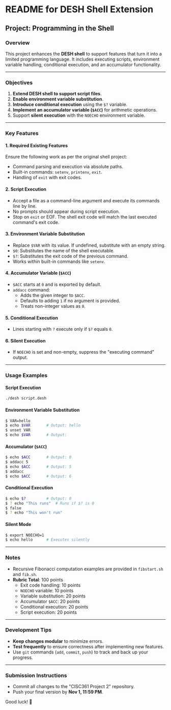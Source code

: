 # README for DESH Shell Extension

## Project: Programming in the Shell

### Overview
This project enhances the **DESH shell** to support features that turn it into a limited programming language. It includes executing scripts, environment variable handling, conditional execution, and an accumulator functionality.

---

### Objectives
1. **Extend DESH shell to support script files**.
2. **Enable environment variable substitution**.
3. **Introduce conditional execution** using the `$?` variable.
4. **Implement an accumulator variable (`$ACC`)** for arithmetic operations.
5. Support **silent execution** with the `NOECHO` environment variable.

---

### Key Features

#### 1. **Required Existing Features**  
Ensure the following work as per the original shell project:
- Command parsing and execution via absolute paths.
- Built-in commands: `setenv`, `printenv`, `exit`.
- Handling of `exit` with exit codes.

#### 2. **Script Execution**  
- Accept a file as a command-line argument and execute its commands line by line.
- No prompts should appear during script execution.
- Stop on `exit` or EOF. The shell exit code will match the last executed command's exit code.

#### 3. **Environment Variable Substitution**  
- Replace `$VAR` with its value. If undefined, substitute with an empty string.
- `$0`: Substitutes the name of the shell executable.
- `$?`: Substitutes the exit code of the previous command.
- Works within built-in commands like `setenv`.

#### 4. **Accumulator Variable (`$ACC`)**  
- `$ACC` starts at `0` and is exported by default.
- `addacc` command:
  - Adds the given integer to `$ACC`.
  - Defaults to adding `1` if no argument is provided.
  - Treats non-integer values as `0`.

#### 5. **Conditional Execution**  
- Lines starting with `?` execute only if `$?` equals `0`.

#### 6. **Silent Execution**  
- If `NOECHO` is set and non-empty, suppress the "executing command" output.

---

### Usage Examples

#### **Script Execution**  
```bash
./desh script.desh
```

#### **Environment Variable Substitution**  
```bash
$ VAR=hello
$ echo $VAR       # Output: hello
$ unset VAR
$ echo $VAR       # Output: 
```

#### **Accumulator (`$ACC`)**  
```bash
$ echo $ACC       # Output: 0
$ addacc 5
$ echo $ACC       # Output: 5
$ addacc
$ echo $ACC       # Output: 6
```

#### **Conditional Execution**  
```bash
$ echo $?         # Output: 0
$ ? echo "This runs"  # Runs if $? is 0
$ false
$ ? echo "This won't run"
```

#### **Silent Mode**  
```bash
$ export NOECHO=1
$ echo hello      # Executes silently
```

---

### Notes
- Recursive Fibonacci computation examples are provided in `fibstart.sh` and `fib.sh`.
- **Rubric Total**: 100 points  
  - Exit code handling: 10 points  
  - `NOECHO` variable: 10 points  
  - Variable substitution: 20 points  
  - Accumulator `$ACC`: 20 points  
  - Conditional execution: 20 points  
  - Script execution: 20 points  

---

### Development Tips
- **Keep changes modular** to minimize errors.
- **Test frequently** to ensure correctness after implementing new features.
- Use `git` commands (`add`, `commit`, `push`) to track and back up your progress.

---

### Submission Instructions
- Commit all changes to the "CISC361 Project 2" repository.
- Push your final version by **Nov 1, 11:59 PM**.

Good luck! 🎉
